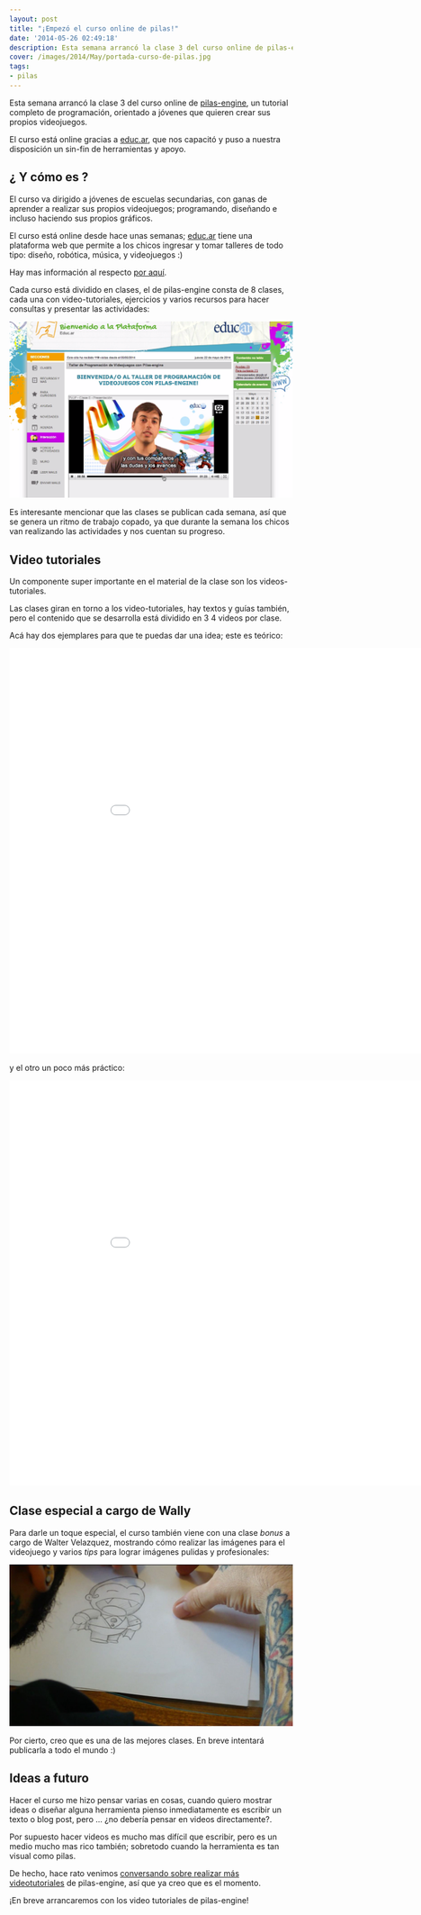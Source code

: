```yaml
---
layout: post
title: "¡Empezó el curso online de pilas!"
date: '2014-05-26 02:49:18'
description: Esta semana arrancó la clase 3 del curso online de pilas-engine...
cover: /images/2014/May/portada-curso-de-pilas.jpg
tags:
- pilas
---
```


Esta semana arrancó la clase 3 del curso online de [pilas-engine](http://pilas-engine.com.ar), un tutorial completo de programación, orientado a jóvenes que quieren crear sus propios videojuegos.

El curso está online gracias a [educ.ar](http://www.educ.ar/), que nos capacitó y puso a nuestra disposición un sin-fin de herramientas y apoyo.

## ¿ Y cómo es ?

El curso va dirigido a jóvenes de escuelas secundarias, con ganas de aprender a realizar sus propios videojuegos; programando, diseñando e incluso haciendo sus propios gráficos.

El curso está online desde hace unas semanas; [educ.ar](http://www.educ.ar/) tiene una plataforma web que permite a los chicos ingresar y tomar talleres de todo tipo: diseño, robótica, música, y videojuegos :)

Hay mas información al respecto [por aquí](http://www.educ.ar/sitios/educar/noticias/ver?id=122825).


Cada curso está dividido en clases, el de pilas-engine consta de 8 clases, cada una con video-tutoriales, ejercicios y varios recursos para hacer consultas y presentar las actividades:

![](/images/2014/May/Untitled_2014_05_22_20_55_45_2014_05_22_20_55_47.png)

Es interesante mencionar que las clases se publican cada semana, así que se genera un ritmo de trabajo copado, ya que durante la semana los chicos van realizando las actividades y nos cuentan su progreso.

## Video tutoriales

Un componente super importante en el material de la clase son los videos-tutoriales.

Las clases giran en torno a los video-tutoriales, hay textos y guías también, pero el contenido que se desarrolla está dividido en 3  4 videos por clase.

Acá hay dos ejemplares para que te puedas dar una idea; este es teórico:

<iframe width="960" height="720" src="//www.youtube.com/embed/1xkyGKJXdVA?rel=0" frameborder="0" allowfullscreen></iframe>

y el otro un poco más práctico:

<iframe width="960" height="720" src="//www.youtube.com/embed/PaiP0v7AHqQ?rel=0" frameborder="0" allowfullscreen></iframe>


## Clase especial a cargo de Wally

Para darle un toque especial, el curso también viene con una clase *bonus* a cargo de Walter Velazquez, mostrando cómo realizar las imágenes para el videojuego y varios *tips* para lograr imágenes pulidas y profesionales:

![](/images/2014/May/TVJP___Clase_4___Video_2___Bocetado_y_retoques_mov_2014_04_07_16_33_24_2014_04_07_16_33_36.jpg)

Por cierto, creo que es una de las mejores clases. En breve intentará publicarla a todo el mundo :)


## Ideas a futuro

Hacer el curso me hizo pensar varias en cosas, cuando quiero mostrar ideas o diseñar alguna herramienta pienso inmediatamente es escribir un texto o blog post, pero ... ¿no debería pensar en videos directamente?.

Por supuesto hacer videos es mucho mas difícil que escribir, pero es un medio mucho mas rico también; sobretodo cuando la herramienta es tan visual como pilas.

De hecho, hace rato venimos [conversando sobre realizar más videotutoriales](http://foro-pilasengine.com.ar/t/curso-en-youtube-con-pilas-y-python-estaria-padre/48) de pilas-engine, así que ya creo que es el momento.

¡En breve arrancaremos con los video tutoriales de pilas-engine!
